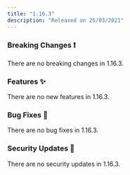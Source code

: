 ```yaml
---
title: "1.16.3"
description: "Released on 25/03/2021"
---
```


### Breaking Changes ❗

There are no breaking changes in 1.16.3.

### Features ✨

There are no new features in 1.16.3.

### Bug Fixes 🐛

There are no bug fixes in 1.16.3.

### Security Updates 🔐

There are no security updates in 1.16.3.
